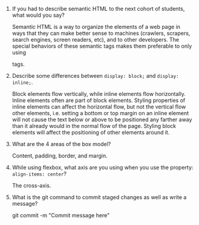 1. If you had to describe semantic HTML to the next cohort of students, what would you say?

    Semantic HTML is a way to organize the elements of a web page in ways that
    they can make better sense to machines (crawlers, scrapers, search engines,
    screen readers, etc), and to other developers.  The special behaviors of
    these semantic tags makes them preferable to only using <div> tags.

2. Describe some differences between ```display: block;``` and ```display: inline;```.

    Block elements flow vertically, while inline elements flow horizontally.  
    Inline elements often are part of block elements.  Styling properties of
    inline elements can affect the horizontal flow, but not the vertical flow
    other elements, i.e. setting a bottom or top margin on an inline element
    will not cause the text below or above to be positioned any farther away
    than it already would in the normal flow of the page.  Styling block
    elements will affect the positioning of other elements around it.


3. What are the 4 areas of the box model?

    Content, padding, border, and margin.

4. While using flexbox, what axis are you using when you use the property: ```align-items: center```?

    The cross-axis.

5. What is the git command to commit staged changes as well as write a message?

    git commit -m "Commit message here"

